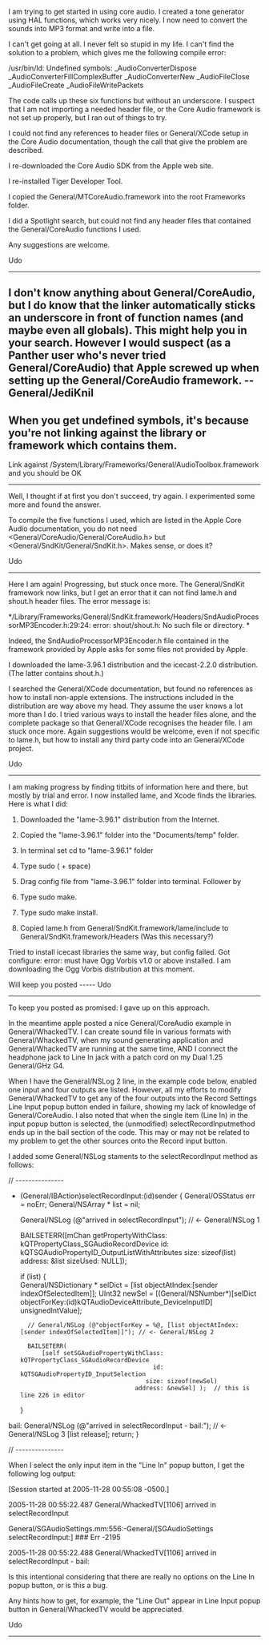 I am trying to get started in using core audio. I created a tone generator using HAL functions, which works very nicely. I now need to convert the sounds into MP3 format and write into a file.

I can't get going at all. I never felt so stupid in my life. I can't find the solution to a problem, which gives me the following compile error:

/usr/bin/ld: Undefined symbols: _AudioConverterDispose _AudioConverterFillComplexBuffer _AudioConverterNew _AudioFileClose _AudioFileCreate _AudioFileWritePackets 

The code calls up these six functions but without an underscore. I suspect that I am not importing a needed header file, or the Core Audio framework is not set up properly, but I ran out of things to try.

I could not find any references to header files or General/XCode setup in the Core Audio documentation, though the call that give the problem are described.

I re-downloaded the Core Audio SDK from the Apple web site.

I re-installed Tiger Developer Tool.

I copied the General/MTCoreAudio.framework into the root Frameworks folder.

I did a Spotlight search, but could not find any header files that contained the General/CoreAudio functions I used.

Any suggestions are welcome.

Udo

----

I don't know anything about General/CoreAudio, but I do know that the linker automatically sticks an underscore in front of function names (and maybe even all globals). This might help you in your search. However I would suspect (as a Panther user who's never tried General/CoreAudio) that Apple screwed up when setting up the General/CoreAudio framework. --General/JediKnil
----
When you get undefined symbols, it's because you're not linking against the library or framework which contains them.
----
Link against     /System/Library/Frameworks/General/AudioToolbox.framework and you should be OK

----

Well, I thought if at first you don't succeed, try again. I experimented some more and found the answer. 

To compile the five functions I used, which are listed in the Apple Core Audio documentation, you do not need <General/CoreAudio/General/CoreAudio.h> but <General/SndKit/General/SndKit.h>. Makes sense, or does it?

Udo

----

Here I am again! Progressing, but stuck once more. The General/SndKit framework now links, but I get an error that it can not find lame.h and shout.h header files. The error message is:

*/Library/Frameworks/General/SndKit.framework/Headers/SndAudioProcessorMP3Encoder.h:29:24: error: shout/shout.h: No such file or directory. *

Indeed, the SndAudioProcessorMP3Encoder.h file contained in the framework provided by Apple asks for some files not provided by Apple.

I downloaded the lame-3.96.1 distribution and the icecast-2.2.0 distribution. (The latter contains shout.h.)

I searched the General/XCode documentation, but found no references as how to install non-apple extensions. The instructions included in the distribution are way above my head. They assume the user knows a lot more than I do. I tried various ways to install the header files alone, and the complete package so that General/XCode recognises the header file. I am stuck once more. Again suggestions would be welcome, even if not specific to lame.h, but how to install any third party code into an General/XCode project.

Udo

----

I am making progress by finding titbits of information here and there, but mostly by trial and error. I now installed lame, and Xcode finds the libraries. Here is what I did:

1. Downloaded the "lame-3.96.1" distribution from the Internet.

2. Copied the "lame-3.96.1" folder into the "Documents/temp" folder.

3. In terminal set cd to "lame-3.96.1"  folder

4. Type sudo ( + space)

5. Drag config file from "lame-3.96.1" folder into terminal. Follower by <cr>

6. Type sudo make.

7. Type sudo make install.

8. Copied lame.h from General/SndKit.framework/lame/include to General/SndKit.framework/Headers (Was this necessary?)

Tried to install icecast libraries the same way, but config failed. Got configure: error: must have Ogg Vorbis v1.0 or above installed. I am downloading the Ogg Vorbis distribution at this moment.

Will keep you posted  ----- Udo

----

To keep you posted as promised: I gave up on this approach.

In the meantime apple posted a nice General/CoreAudio example in General/WhackedTV. I can  create sound file in various formats with General/WhackedTV, when my sound generating application and General/WhackedTV are running at the same time, AND I connect the headphone jack to Line In jack with a patch cord on my Dual 1.25 General/GHz G4.

When I have the General/NSLog 2 line, in the example code below, enabled one input and four outputs are listed. However, all my efforts to modify General/WhackedTV to get any of the four outputs into the Record Settings Line Input popup button ended in failure, showing my lack of knowledge of General/CoreAudio. I also noted that when the single item (Line In) in the input popup button is selected, the (unmodified) selectRecordInputmethod ends up in the bail section of the code. This may or may not be related to my problem to get the other sources onto the Record input button.

I added some General/NSLog staments to the selectRecordInput method as follows:

// ---------------
- (General/IBAction)selectRecordInput:(id)sender
{
    General/OSStatus err = noErr;
    General/NSArray * list = nil;
	
    General/NSLog (@"arrived in selectRecordInput"); //  <- General/NSLog 1
    
    BAILSETERR([mChan getPropertyWithClass: kQTPropertyClass_SGAudioRecordDevice
                             id: kQTSGAudioPropertyID_OutputListWithAttributes
                           size: sizeof(list)
                        address: &list 
					   sizeUsed: NULL]);
  			
    if (list)
    {		
        General/NSDictionary * selDict = [list objectAtIndex:[sender indexOfSelectedItem]];
        UInt32 newSel = 
            [(General/NSNumber*)[selDict objectForKey:(id)kQTAudioDeviceAttribute_DeviceInputID] 
                unsignedIntValue];
		
		// General/NSLog (@"objectForKey = %@, [list objectAtIndex:[sender indexOfSelectedItem]]"); // <- General/NSLog 2
        
        BAILSETERR( 
            [self setSGAudioPropertyWithClass: kQTPropertyClass_SGAudioRecordDevice
                                           id: kQTSGAudioPropertyID_InputSelection
                                         size: sizeof(newSel)
                                      address: &newSel] );  // this is line 226 in editor
    }
	    
bail:
    General/NSLog (@"arrived in selectRecordInput - bail:"); //  <- General/NSLog 3
    [list release];
    return;
}

// ---------------

When I select the only input item in the "Line In" popup button,  I get the following log output:

[Session started at 2005-11-28 00:55:08 -0500.]

2005-11-28 00:55:22.487 General/WhackedTV[1106] arrived in selectRecordInput

General/SGAudioSettings.mm:556:-General/[SGAudioSettings selectRecordInput:] ### Err -2195

2005-11-28 00:55:22.488 General/WhackedTV[1106] arrived in selectRecordInput - bail:

Is this intentional considering that there are really no options on the Line In popup button, or is this a bug.

Any hints how to get, for example, the "Line Out" appear in Line Input popup button in General/WhackedTV would be appreciated.

Udo

----